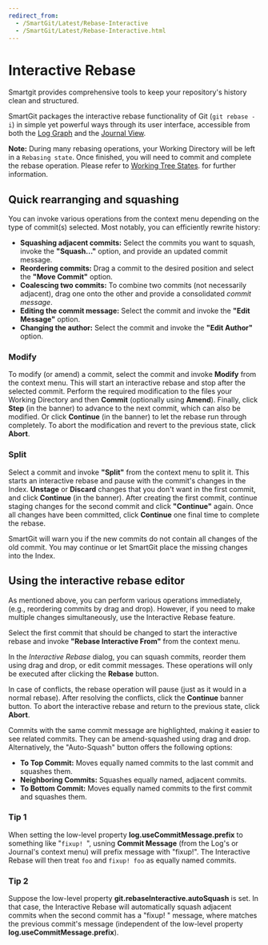 ```yaml
---
redirect_from:
  - /SmartGit/Latest/Rebase-Interactive
  - /SmartGit/Latest/Rebase-Interactive.html
---
```

# Interactive Rebase

Smartgit provides comprehensive tools to keep your repository's history clean and structured.

SmartGit packages the interactive rebase functionality of Git (`git rebase -i`) in simple yet powerful ways through its user interface, accessible from 
both the [Log Graph](Log.md) and the [Journal View](Journal-View.md).

**Note:**
During many rebasing operations, your Working Directory will be left in a `Rebasing state`. 
Once finished, you will need to commit and complete the rebase operation.
Please refer to [Working Tree States](/SmartGit/Latest/GitConcepts/Working-Tree-States.md). for further information.

## Quick rearranging and squashing

You can invoke various operations from the context menu depending on the type of commit(s) selected. Most notably, you can efficiently rewrite history:

- **Squashing adjacent commits:** Select the commits you want to squash, invoke the **"Squash..."** option, and provide an updated commit message.
- **Reordering commits:** Drag a commit to the desired position and select the **"Move Commit"** option.
- **Coalescing two commits:** To combine two commits (not necessarily adjacent), drag one onto the other and provide a consolidated *commit message*.
- **Editing the commit message:** Select the commit and invoke the **"Edit Message"** option.
- **Changing the author:** Select the commit and invoke the **"Edit Author"** option.

### Modify

To modify (or amend) a commit, select the commit and invoke **Modify** from the context menu.
This will start an interactive rebase and stop after the selected commit.
Perform the required modification to the files your Working Directory and then **Commit** (optionally using **Amend**).
Finally, click **Step** (in the banner) to advance to the next commit, which can also be modified.
Or click **Continue** (in the banner) to let the rebase run through completely.
To abort the modification and revert to the previous state, click **Abort**.

### Split

Select a commit and invoke **"Split"** from the context menu to split it.
This starts an interactive rebase and pause with the commit's changes in the Index.
**Unstage** or **Discard** changes that you don't want in the first commit, and click **Continue** (in the banner).
After creating the first commit, continue staging changes for the second commit and click **"Continue"** again. 
Once all changes have been committed, click **Continue** one final time to complete the rebase.

SmartGit will warn you if the new commits do not contain all changes of the old commit.
You may continue or let SmartGit place the missing changes into the Index.

## Using the interactive rebase editor

As mentioned above, you can perform various operations immediately, (e.g., reordering commits by drag and drop).
However, if you need to make multiple changes simultaneously, use the Interactive Rebase feature.

Select the first commit that should be changed to start the interactive rebase and invoke **"Rebase Interactive From"** from the context menu.

In the *Interactive Rebase* dialog, you can squash commits, reorder them using drag and drop, or edit commit messages.  These operations will only be executed after clicking the **Rebase** button.

In case of conflicts, the rebase operation will pause (just as it would in a normal rebase).
After resolving the conflicts, click the **Continue** banner button.
To abort the interactive rebase and return to the previous state, click **Abort**.

Commits with the same commit message are highlighted, making it easier to see related commits.
They can be amend-squashed using drag and drop.
Alternatively, the "Auto-Squash" button offers the following options:

- **To Top Commit:** Moves equally named commits to the last commit and squashes them.
- **Neighboring Commits:** Squashes equally named, adjacent commits.
- **To Bottom Commit:** Moves equally named commits to the first commit and squashes them.

### Tip 1
When setting the low-level property **log.useCommitMessage.prefix** to something like "`fixup! `", usning **Commit Message** (from the Log's or Journal's context menu) will prefix message with "fixup!". The Interactive Rebase will then treat `foo` and `fixup! foo` as equally named commits.

### Tip 2
Suppose the low-level property **git.rebaseInteractive.autoSquash** is set. In that case, the Interactive Rebase will automatically squash adjacent commits when the second commit has a "fixup! <msg>" message, where <msg> matches the previous commit's message (independent of the low-level property **log.useCommitMessage.prefix**).


